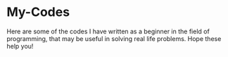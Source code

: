 # My-Codes
Here are some of the codes I have written as a beginner in the field of programming, that may be useful in solving real life problems. Hope these help you!
